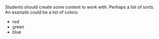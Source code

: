 Students should create some content to work with. Perhaps a list of sorts. An example could be a list of colors:

* red
* green
* blue
